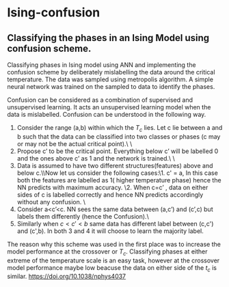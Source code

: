 # Ising-confusion
## Classifying the phases in an Ising Model using confusion scheme.

Classifying phases in Ising model using ANN and implementing the confusion scheme by deliberately mislabelling the data around the critical temperature. 
The data was sampled using metropolis algorithm. A simple neural network was trained on the sampled to data to identify the phases. 

Confusion can be considered as a combination of supervised and unsupervised learning. It acts an unsupervised learning model when the data is mislabelled.
Confusion can be understood in the following way. <br>
1. Consider the range (a,b) within which the $T_c$ lies. Let  c lie between a and b such that the data can be classified into two classes or phases (c may or may not be the actual critical point).\\ \\
2. Propose  c’ to be the critical point. Everything below c’ will be labelled 0 and the ones above c’ as 1 and the network is trained.\\ \\
3. Data is assumed to have two different structures(features) above and below c.\\\\Now let us consider the following cases:\\1. c' = a, In this case both the features are labelled as 1( higher temperature phase) hence the NN predicts with maximum accuracy. \\2. When c=c’ , data on either sides of c is labelled correctly and hence NN predicts accordingly without any confusion. \\
3. Consider a<c’<c. NN sees the same data between (a,c’) and (c’,c) but labels them differently (hence the Confusion).\\
4. Similarly when $c<c'<b$ same data has different label between (c,c') and (c',b). In both 3 and 4 it will choose to learn the majority label. 

    
The reason why this scheme was used in the first place was to increase the model performance at the crossover or $T_c$. Classifying phases at either extreme of the temperature scale is an easy task, however at the crossover model performance maybe low beacuse the data on either side of the $t_c$ is similar. 
https://doi.org/10.1038/nphys4037 
